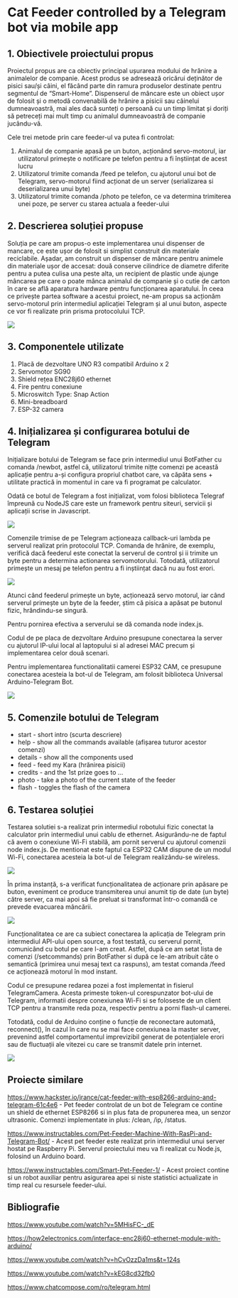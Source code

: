 # Cat Feeder controlled by a Telegram bot via mobile app 

## 1. Obiectivele proiectului propus

Proiectul propus are ca obiectiv principal ușurarea modului de hrănire a animalelor de companie. Acest produs se adresează oricărui deținător de pisici sau/și câini, el făcând parte din ramura produselor destinate pentru segmentul de “Smart-Home”.
Dispenserul de mâncare este un obiect ușor de folosit și o metodă convenabilă de hrănire a pisicii sau câinelui dumneavoastră, mai ales dacă sunteți o persoană cu un timp limitat și doriți să petreceți mai mult timp cu animalul dumneavoastră de companie jucându-vă.

Cele trei metode prin care feeder-ul va putea fi controlat:
1. Animalul de companie apasă pe un buton, acționând servo-motorul, iar utilizatorul primește o notificare pe telefon pentru a fi înștiințat de acest lucru
2. Utilizatorul trimite comanda /feed pe telefon, cu ajutorul unui bot de Telegram, servo-motorul fiind acționat de un server (serializarea si deserializarea unui byte)
3. Utilizatorul trimite comanda /photo pe telefon, ce va determina trimiterea unei poze, pe server cu starea actuala a feeder-ului

## 2. Descrierea soluției propuse

Soluția pe care am propus-o este implementarea unui dispenser de mancare, ce este ușor de folosit si simplist construit din materiale reciclabile.
Așadar, am construit un dispenser de mâncare pentru animele din materiale ușor de accesat: două conserve cilindrice de diametre diferite pentru a putea culisa una peste alta, un recipient de plastic unde ajunge mâncarea pe care o poate mânca animalul de companie și o cutie de carton în care se află aparatura hardware pentru funcționarea aparatului. În ceea ce privește partea software a acestui proiect, ne-am propus sa acționăm servo-motorul prin intermediul aplicației Telegram și al unui buton, aspecte ce vor fi realizate prin prisma protocolului TCP.

![](schema.jpg)

## 3. Componentele utilizate

1. Placă de dezvoltare UNO R3 compatibil Arduino x 2
2. Servomotor SG90
3. Shield rețea ENC28j60 ethernet
4. Fire pentru conexiune
5. Microswitch Type: Snap Action
6. Mini-breadboard
7. ESP-32 camera

## 4. Inițializarea și configurarea botului de Telegram
Inițializare botului de Telegram se face prin intermediul unui BotFather cu comanda /newbot, astfel că, utilizatorul trimite nițte comenzi pe această aplicație pentru a-și configura propriul chatbot care, va căpăta sens + utilitate practică in momentul in care va fi programat pe calculator.

Odată ce botul de Telegram a fost inițializat, vom folosi biblioteca Telegraf împreună cu NodeJS care este un framework pentru siteuri, servicii și aplicații scrise in Javascript.

![](bots.jpg)

Comenzile trimise de pe Telegram acționeaza callback-uri lambda pe serverul realizat prin protocolul TCP. Comanda de hrănire, de exemplu, verifică dacă feederul este conectat la serverul
de control și ii trimite un byte pentru a determina actionarea servomotorului. Totodată, utilizatorul primește un mesaj pe telefon pentru a fi inștiințat dacă nu au fost erori.

![](feeder_chat.jpg)

Atunci când feederul primește un byte, acționează servo motorul, iar când serverul primește un byte de la feeder, știm că pisica a apăsat pe butonul fizic, hrăndindu-se singură.

Pentru pornirea efectiva a serverului se dă comanda node index.js.

Codul de pe placa de dezvoltare Arduino presupune conectarea la server cu ajutorul IP-ului local al laptopului si al adresei MAC precum și implementarea celor două scenari.

Pentru implementarea functionalitatii camerei ESP32 CAM, ce presupune conectarea acesteia la bot-ul de Telegram, am folosit biblioteca Universal Arduino-Telegram Bot. 

![](surv.jpg)

## 5. Comenzile botului de Telegram

- start - short intro (scurta descriere)
- help - show all the commands available (afișarea tuturor acestor comenzi)
- details - show all the components used
- feed - feed my Kara (hrănirea pisicii)
- credits - and the 1st prize goes to ... 
- photo - take a photo of the current state of the feeder
- flash - toggles the flash of the camera

## 6. Testarea soluției
Testarea solutiei s-a realizat prin intermediul robotului fizic conectat la calculator prin intermediul unui cablu de ethernet. Asigurându-ne de faptul că avem o conexiune Wi-Fi stabilă, am pornit serverul cu ajutorul comenzii node index.js. De mentionat este faptul ca ESP32 CAM dispune de un modul Wi-Fi, conectarea acesteia la bot-ul de Telegram realizându-se wireless.

![](nodejs_code.jpg)

În prima instanță, s-a verificat funcționalitatea de acționare prin apăsare pe buton, eveniment ce produce transmiterea unui anumit tip de date (un byte) către server, ca mai apoi să fie preluat si transformat într-o comandă ce prevede evacuarea mâncării.

![](feeder.jpg)

Funcționalitatea ce are ca subiect conectarea la aplicația de Telegram prin intermediul API-ului open source, a fost testată, cu serverul pornit, comunicând cu botul pe care l-am creat. Astfel, după ce am setat lista de comenzi (/setcommands) prin BotFather si după ce le-am atribuit câte o semantică (primirea unui mesaj text ca raspuns), am testat comanda /feed ce acționează motorul în mod instant.

Codul ce presupune redarea pozei a fost implementat in fisierul TelegramCamera. Acesta primeste token-ul corespunzator bot-ului de Telegram, informatii despre conexiunea Wi-Fi si se foloseste de un client TCP pentru a transmite reda poza, respectiv pentru a porni flash-ul camerei.

Totodată, codul de Arduino conține o funcție de reconectare automată, reconnect(), în cazul în care nu se mai face conexiunea la master server, prevenind astfel comportamentul imprevizibil generat de potențialele erori sau de fluctuații ale vitezei cu care se transmit datele prin internet.

![](recon.jpg)

## Proiecte similare

https://www.hackster.io/jrance/cat-feeder-with-esp8266-arduino-and-telegram-61c4e6 - Pet feeder controlat de un bot de Telegram ce contine un shield de ethernet ESP8266 si in plus fata de propunerea mea, un senzor ultrasonic. Comenzi implementate in plus: /clean, /ip, /status. 

https://www.instructables.com/Pet-Feeder-Machine-With-RasPi-and-Telegram-Bot/ - Acest pet feeder este realizat prin intermediul unui server hostat pe Raspberry Pi. Serverul proiectului meu va fi realizat cu Node.js, folosind un Arduino board.

https://www.instructables.com/Smart-Pet-Feeder-1/ - Acest proiect contine si un robot auxiliar pentru asigurarea apei si niste statistici actualizate in timp real cu resursele feeder-ului.  

## Bibliografie

https://www.youtube.com/watch?v=5MHisFC-_dE

https://how2electronics.com/interface-enc28j60-ethernet-module-with-arduino/

https://www.youtube.com/watch?v=hCvOzzDa1ms&t=124s

https://www.youtube.com/watch?v=kEG8cd32fb0

https://www.chatcompose.com/ro/telegram.html
